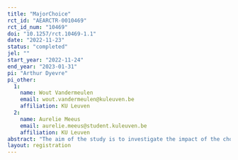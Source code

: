 ```yaml
---
title: "MajorChoice"
rct_id: "AEARCTR-0010469"
rct_id_num: "10469"
doi: "10.1257/rct.10469-1.1"
date: "2022-11-23"
status: "completed"
jel: ""
start_year: "2022-11-24"
end_year: "2023-01-31"
pi: "Arthur Dyevre"
pi_other:
  1:
    name: Wout Vandermeulen
    email: wout.vandermeulen@kuleuven.be
    affiliation: KU Leuven
  2:
    name: Aurelie Meeus
    email: aurelie.meeus@student.kuleuven.be
    affiliation: KU Leuven
abstract: "The aim of the study is to investigate the impact of the choice of major on the job prospects of law students in Belgium. The study is designed as a field experiments. Fake CVs and cover letters are randomly sent to a sample of Belgian law firms. Response rates are compared both within and between units."
layout: registration
---
```



